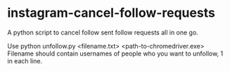 # instagram-cancel-follow-requests
A python script to cancel follow sent follow requests all in one go.

Use python unfollow.py <filename.txt> <username> <password> <path-to-chromedriver.exe>
Filename should contain usernames of people who you want to unfollow, 1 in each line.
